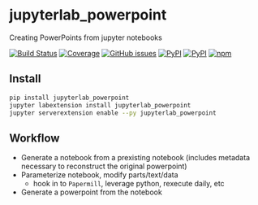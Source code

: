 # jupyterlab_powerpoint
Creating PowerPoints from jupyter notebooks

[![Build Status](https://dev.azure.com/tpaine154/jupyter/_apis/build/status/timkpaine.jupyterlab_powerpoint?branchName=main)](https://dev.azure.com/tpaine154/jupyter/_build/latest?definitionId=12&branchName=main)
[![Coverage](https://img.shields.io/azure-devops/coverage/tpaine154/jupyter/12)](https://dev.azure.com/tpaine154/jupyter/_build?definitionId=12&_a=summary)
[![GitHub issues](https://img.shields.io/github/issues/timkpaine/jupyterlab_powerpoint.svg)]()
[![PyPI](https://img.shields.io/pypi/l/jupyterlab_powerpoint.svg)](https://pypi.python.org/pypi/jupyterlab_powerpoint)
[![PyPI](https://img.shields.io/pypi/v/jupyterlab_powerpoint.svg)](https://pypi.python.org/pypi/jupyterlab_powerpoint)
[![npm](https://img.shields.io/npm/v/jupyterlab_powerpoint.svg)](https://www.npmjs.com/package/jupyterlab_powerpoint)


## Install

```bash
pip install jupyterlab_powerpoint
jupyter labextension install jupyterlab_powerpoint
jupyter serverextension enable --py jupyterlab_powerpoint
```

## Workflow

- Generate a notebook from a prexisting notebook (includes metadata necessary to reconstruct the original powerpoint)
- Parameterize notebook, modify parts/text/data
    + hook in to `Papermill`, leverage python, rexecute daily, etc
- Generate a powerpoint from the notebook
